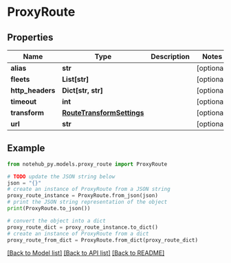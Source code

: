 # ProxyRoute

## Properties

| Name             | Type                                                    | Description | Notes      |
| ---------------- | ------------------------------------------------------- | ----------- | ---------- |
| **alias**        | **str**                                                 |             | [optional] |
| **fleets**       | **List[str]**                                           |             | [optional] |
| **http_headers** | **Dict[str, str]**                                      |             | [optional] |
| **timeout**      | **int**                                                 |             | [optional] |
| **transform**    | [**RouteTransformSettings**](RouteTransformSettings.md) |             | [optional] |
| **url**          | **str**                                                 |             | [optional] |

## Example

```python
from notehub_py.models.proxy_route import ProxyRoute

# TODO update the JSON string below
json = "{}"
# create an instance of ProxyRoute from a JSON string
proxy_route_instance = ProxyRoute.from_json(json)
# print the JSON string representation of the object
print(ProxyRoute.to_json())

# convert the object into a dict
proxy_route_dict = proxy_route_instance.to_dict()
# create an instance of ProxyRoute from a dict
proxy_route_from_dict = ProxyRoute.from_dict(proxy_route_dict)
```

[[Back to Model list]](../README.md#documentation-for-models) [[Back to API list]](../README.md#documentation-for-api-endpoints) [[Back to README]](../README.md)
